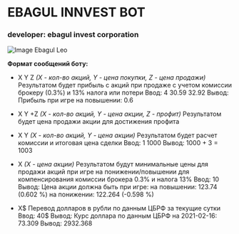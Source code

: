 # EBAGUL INNVEST BOT
### developer: ebagul invest corporation
![Image Ebagul Leo](https://shahty.ru/netcat_files/705/619/h_97f9c7cb85fb20aeea2d7a356921d0b7)

**Формат сообщений боту:**

* X Y Z
*(X - кол-во акций, Y - цена покупки, Z - цена продажи)*
Результатом будет прибыль с акций при продаже с учетом комиссии брокеру (0.3%) и 13% налога или потери
Ввод: 4 30.59 32.92
Вывод:
Прибыль при игре на повышении: 0.6

* X Y +Z
*(X - кол-во акций, Y - цена акции, Z - профит)*
Результатом будет цена продажи акции для достижения профита

* X Y
*(X - кол-во акций, Y - цена акции)*
Результатом будет расчет комиссии и итоговая цена сделки
Ввод: 1 1000
Вывод:
1000 + 3 = 1003

* X
*(X - цена акции)*
Результатом будут минимальные цены для продажи акций при игре на понижении/повышении для компенсирования комиссии брокера 0.3% и налога 13%
Ввод: 10
Вывод:
Цена акции должна быть при игре:
на повышении: 123.74 (0.602 %)
на понижении: 122.264 (-0.598 %)

* X$
Перевод долларов в рубли по данным ЦБРФ за текущие сутки
Ввод: 40$
Вывод:
Курс доллара по данным ЦБРФ на 2021-02-16: 73.309
Вывод: 2932.368